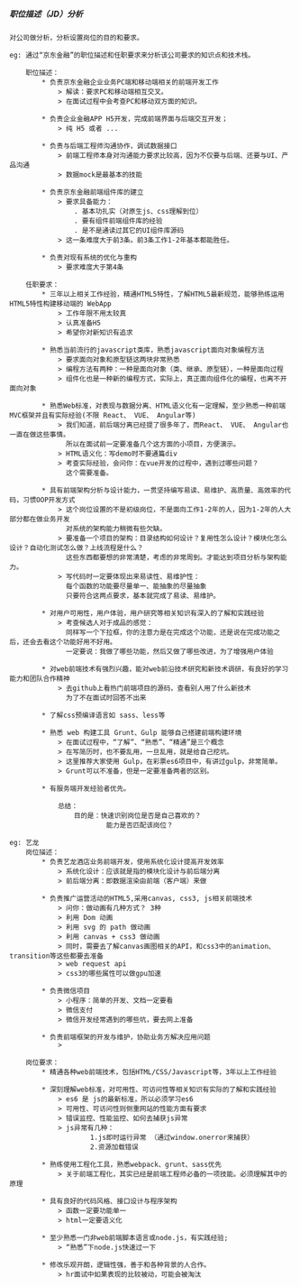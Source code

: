 ##### 职位描述（JD）分析
    对公司做分析，分析设置岗位的目的和要求。

    eg: 通过“京东金融”的职位描述和任职要求来分析该公司要求的知识点和技术栈。

        职位描述：
            * 负责京东金融企业业务PC端和移动端相关的前端开发工作
                > 解读：要求PC和移动端相互交叉。
                > 在面试过程中会考查PC和移动双方面的知识。

            * 负责企业金融APP H5开发，完成前端界面与后端交互开发；
                > 纯 H5 或者 ...

            * 负责与后端工程师沟通协作，调试数据接口
                > 前端工程师本身对沟通能力要求比较高，因为不仅要与后端、还要与UI、产品沟通
                > 数据mock是最基本的技能

            * 负责京东金融前端组件库的建立
                > 要求具备能力：
                    . 基本功扎实（对原生js、css理解到位）
                    . 要有组件前端组件库的经验  
                    . 是不是通读过其它的UI组件库源码
                > 这一条难度大于前3条。前3条工作1-2年基本都能胜任。 

            * 负责对现有系统的优化与重构
                > 要求难度大于第4条

        任职要求：
            * 三年以上相关工作经验，精通HTML5特性，了解HTML5最新规范，能够熟练运用HTML5特性构建移动端的 WebApp
                > 工作年限不用太较真
                > 认真准备H5
                > 希望你对新知识有追求
                
            * 熟悉当前流行的javascript类库，熟悉javascript面向对象编程方法
                > 要求面向对象和原型链这两块非常熟悉
                > 编程方法有两种：一种是面向对象（类、继承、原型链），一种是面向过程
                > 组件化也是一种新的编程方式，实际上，真正面向组件化的编程，也离不开面向对象
           
            * 熟悉Web标准，对表现与数据分离、HTML语义化有一定理解，至少熟悉一种前端MVC框架并且有实际经验(不限 React、 VUE、 Angular等)
                > 我们知道，前后端分离已经提了很多年了，而React、 VUE、 Angular也一直在做这些事情。
                  所以在面试前一定要准备几个这方面的小项目，方便演示。
                > HTML语义化：写demo时不要通篇div
                > 考查实际经验，会问你：在vue开发的过程中，遇到过哪些问题？
                  这个需要准备。
 
            * 具有前端架构分析与设计能力，一贯坚持编写易读、易维护、高质量、高效率的代码，习惯OOP开发方式
                > 这个岗位设置的不是初级岗位，不是面向工作1-2年的人，因为1-2年的人大部分都在做业务开发
                  对系统的架构能力稍微有些欠缺。
                > 要准备一个项目的架构：目录结构如何设计？复用性怎么设计？模块化怎么设计？自动化测试怎么做？上线流程是什么？  
                  这些东西都要想的非常清楚，考虑的非常周到。才能达到项目分析与架构能力。
                > 写代码时一定要体现出来易读性、易维护性：
                  每个函数的功能要尽量单一、能抽象的尽量抽象
                  只要符合这两点要求，基本就完成了易读、易维护。

            * 对用户可用性，用户体验，用户研究等相关知识有深入的了解和实践经验
                > 考查候选人对于成品的感觉：
                  同样写一个下拉框，你的注意力是在完成这个功能，还是说在完成功能之后，还会去看这个功能好用不好用。
                  一定要说：我做了哪些功能，然后又做了哪些改进，为了增强用户体验   

            * 对web前端技术有强烈兴趣，能对web前沿技术研究和新技术调研，有良好的学习能力和团队合作精神
                > 去github上看热门前端项目的源码，查看别人用了什么新技术
                  为了不在面试时回答不出来

            * 了解css预编译语言如 sass、less等    

            * 熟悉 web 构建工具 Grunt、Gulp 能够自己搭建前端构建环境
                > 在面试过程中，“了解”、“熟悉”、“精通”是三个概念  
                > 在写简历时，也不要乱用，一旦乱用，就是给自己挖坑。  
                > 这里推荐大家使用 Gulp，在彩票es6项目中，有讲过gulp，非常简单。 
                > Grunt可以不准备，但是一定要准备两者的区别。

            * 有服务端开发经验者优先。   

                总结：
                    目的是：快速识别岗位是否是自己喜欢的？
                            能力是否匹配该岗位？
                     
    eg: 艺龙
        岗位描述：
            * 负责艺龙酒店业务前端开发，使用系统化设计提高开发效率
                > 系统化设计：应该就是指的模块化设计与前后端分离
                > 前后端分离：即数据渲染由前端（客户端）来做

            * 负责推广运营活动的HTML5,采用canvas, css3, js相关前端技术   
                > 问你：做动画有几种方式？ 3种
                > 利用 Dom 动画
                > 利用 svg 的 path 做动画
                > 利用 canvas + css3 做动画
                > 同时，需要去了解canvas画图相关的API，和css3中的animation、transition等这些都要去准备
                > web request api
                > css3的哪些属性可以做gpu加速
                    
            * 负责微信项目
                > 小程序：简单的开发、文档一定要看
                > 微信支付
                > 微信开发经常遇到的哪些坑，要去网上准备

            * 负责前端框架的开发与维护，协助业务方解决应用问题
                >

        岗位要求：
            * 精通各种web前端技术，包括HTML/CSS/Javascript等，3年以上工作经验

            * 深刻理解web标准，对可用性、可访问性等相关知识有实际的了解和实践经验
                > es6 是 js的最新标准，所以必须学习es6
                > 可用性、可访问性则侧重网站的性能方面有要求
                > 错误监控、性能监控、如何去捕获js异常
                > js异常有几种：
                        1.js即时运行异常 （通过window.onerror来捕获）
                        2.资源加载错误

            * 熟练使用工程化工具，熟悉webpack、grunt、sass优先
                > 关于前端工程化，其实已经是前端工程师必备的一项技能。必须理解其中的原理 

            * 具有良好的代码风格、接口设计与程序架构
                > 函数一定要功能单一
                > html一定要语义化

            * 至少熟悉一门非web前端脚本语言或node.js，有实践经验;
                > “熟悉”下node.js快速过一下

            * 修改乐观开朗，逻辑性强，善于和各种背景的人合作。
                > hr面试中如果表现的比较被动，可能会被淘汰

